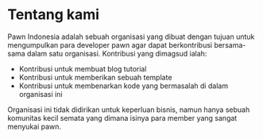 
# Tentang kami

Pawn Indonesia adalah sebuah organisasi yang dibuat dengan tujuan untuk mengumpulkan para developer pawn agar dapat berkontribusi bersama-sama dalam satu organisasi. Kontribusi yang dimagsud ialah:
* Kontribusi untuk membuat blog tutorial
* Kontribusi untuk memberikan sebuah template
* Kontribusi untuk membenarkan kode yang bermasalah di dalam organisasi ini

Organisasi ini tidak didirikan untuk keperluan bisnis, namun hanya sebuah komunitas kecil semata yang dimana isinya para member yang sangat menyukai pawn.

